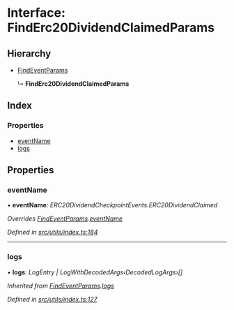 # Interface: FindErc20DividendClaimedParams

## Hierarchy

- [FindEventParams](_utils_index_.findeventparams.md)

  ↳ **FindErc20DividendClaimedParams**

## Index

### Properties

- [eventName](_utils_index_.finderc20dividendclaimedparams.md#eventname)
- [logs](_utils_index_.finderc20dividendclaimedparams.md#logs)

## Properties

### eventName

• **eventName**: _ERC20DividendCheckpointEvents.ERC20DividendClaimed_

_Overrides [FindEventParams](_utils_index_.findeventparams.md).[eventName](_utils_index_.findeventparams.md#eventname)_

_Defined in [src/utils/index.ts:184](https://github.com/PolymathNetwork/polymath-sdk/blob/d34930f/src/utils/index.ts#L184)_

---

### logs

• **logs**: _LogEntry | LogWithDecodedArgs‹DecodedLogArgs›[]_

_Inherited from [FindEventParams](_utils_index_.findeventparams.md).[logs](_utils_index_.findeventparams.md#logs)_

_Defined in [src/utils/index.ts:127](https://github.com/PolymathNetwork/polymath-sdk/blob/d34930f/src/utils/index.ts#L127)_
